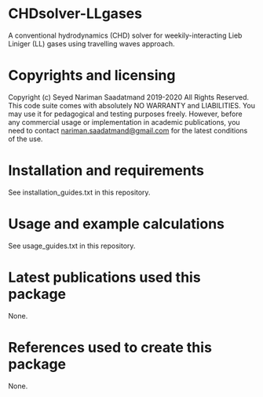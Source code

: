 # CHDsolver-LLgases
A conventional hydrodynamics (CHD) solver for weekily-interacting Lieb Liniger (LL) gases using travelling waves approach. 

# Copyrights and licensing 
Copyright (c) Seyed Nariman Saadatmand 2019-2020 All Rights Reserved. 
This code suite comes with absolutely NO WARRANTY and LIABILITIES. 
You may use it for pedagogical and testing purposes freely. However, before any commercial usage or implementation in academic publications, you need to contact nariman.saadatmand@gmail.com for the latest conditions of the use. 

# Installation and requirements
See installation_guides.txt in this repository.

# Usage and example calculations
See usage_guides.txt in this repository.

# Latest publications used this package
None.

# References used to create this package
None.
